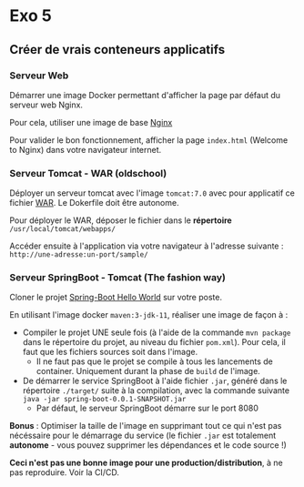 # Exo 5

## Créer de vrais conteneurs applicatifs

### Serveur Web

Démarrer une image Docker permettant d'afficher la page par défaut du serveur web Nginx.

Pour cela, utiliser une image de base [Nginx](https://hub.docker.com/_/nginx/) 

Pour valider le bon fonctionnement, afficher la page `index.html` (Welcome to Nginx) dans votre navigateur internet.

### Serveur Tomcat - WAR (oldschool)

Déployer un serveur tomcat avec l'image `tomcat:7.0` avec pour applicatif ce fichier [WAR](https://tomcat.apache.org/tomcat-7.0-doc/appdev/sample/sample.war). Le Dokerfile doit être autonome.

Pour déployer le WAR, déposer le fichier dans le **répertoire** `/usr/local/tomcat/webapps/`

Accéder ensuite à l'application via votre navigateur à l'adresse suivante : `http://une-adresse:un-port/sample/`

### Serveur SpringBoot - Tomcat (The fashion way)

Cloner le projet [Spring-Boot Hello World](https://forge.granux.fr/ics/spring-hello-world) sur votre poste.

En utilisant l'image docker `maven:3-jdk-11`, réaliser une image de façon à :

- Compiler le projet UNE seule fois (à l'aide de la commande `mvn package` dans le répertoire du projet, au niveau du fichier `pom.xml`). Pour cela, il faut que les fichiers sources soit dans l'image.
  - Il ne faut pas que le projet se compile à tous les lancements de container. Uniquement durant la phase de `build` de l'image.
- De démarrer le service SpringBoot à l'aide fichier `.jar`, généré dans le répertoire `./target/` suite à la compilation, avec la commande suivante `java -jar spring-boot-0.0.1-SNAPSHOT.jar`
  - Par défaut, le serveur SpringBoot démarre sur le port 8080

**Bonus** : Optimiser la taille de l'image en supprimant tout ce qui n'est pas nécéssaire pour le démarrage du service  (le fichier `.jar` est totalement **autonome** - vous pouvez supprimer les dépendances et le code source !)

**Ceci n'est pas une bonne image pour une production/distribution**, à ne pas reproduire. Voir la CI/CD.
